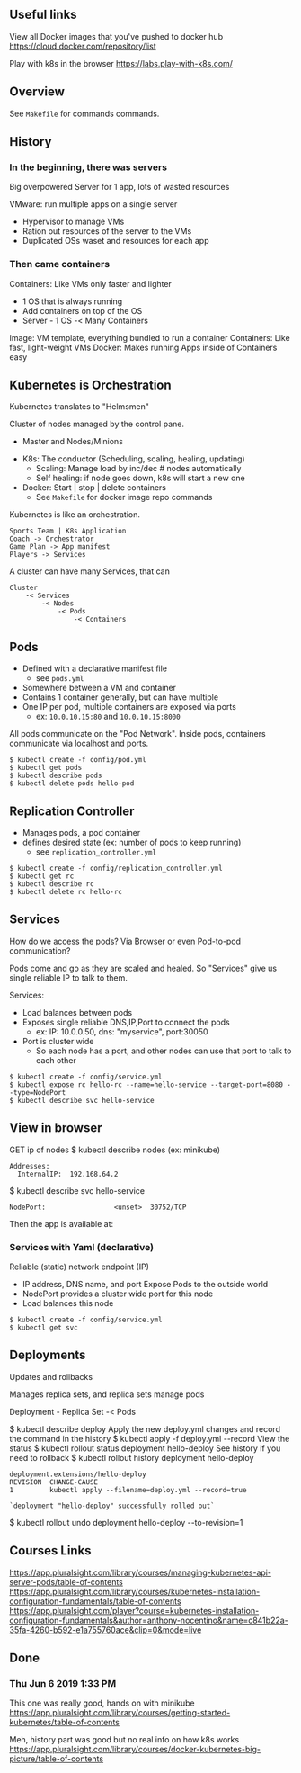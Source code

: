 ## Useful links
View all Docker images that you've pushed to docker hub
https://cloud.docker.com/repository/list 

Play with k8s in the browser
https://labs.play-with-k8s.com/

## Overview
See `Makefile` for commands commands.

## History

### In the beginning, there was servers
Big overpowered Server for 1 app, lots of wasted resources

VMware: run multiple apps on a single server
- Hypervisor to manage VMs
- Ration out resources of the server to the VMs
- Duplicated OSs waset and resources for each app

### Then came containers
Containers: Like VMs only faster and lighter
* 1 OS that is always running
* Add containers on top of the OS
* Server - 1 OS -< Many Containers

Image: VM template, everything bundled to run a container
Containers: Like fast, light-weight VMs
Docker: Makes running Apps inside of Containers easy

## Kubernetes is Orchestration
Kubernetes translates to "Helmsmen"

Cluster of nodes managed by the control pane. 
- Master and Nodes/Minions

* K8s: The conductor (Scheduling, scaling, healing, updating) 
    * Scaling: Manage load by inc/dec # nodes automatically
    * Self healing: if node goes down, k8s will start a new one
* Docker: Start | stop | delete containers
    * See `Makefile` for docker image repo commands

Kubernetes is like an orchestration.
```
Sports Team | K8s Application
Coach -> Orchestrator
Game Plan -> App manifest
Players -> Services
```

A cluster can have many Services, that can 

```
Cluster 
    -< Services
        -< Nodes
            -< Pods
                -< Containers
```

## Pods

- Defined with a declarative manifest file 
    - see `pods.yml`
- Somewhere between a VM and container
- Contains 1 container generally, but can have multiple
- One IP per pod, multiple containers are exposed via ports
    - ex: `10.0.10.15:80` and `10.0.10.15:8000`
 
All pods communicate on the "Pod Network". Inside pods, containers communicate via localhost and ports. 

```
$ kubectl create -f config/pod.yml
$ kubectl get pods
$ kubectl describe pods
$ kubectl delete pods hello-pod
```

## Replication Controller

- Manages pods, a pod container
- defines desired state (ex: number of pods to keep running)
    - see `replication_controller.yml`

```
$ kubectl create -f config/replication_controller.yml
$ kubectl get rc
$ kubectl describe rc
$ kubectl delete rc hello-rc
```

## Services

How do we access the pods? Via Browser or even Pod-to-pod communication?

Pods come and go as they are scaled and healed. So "Services" give us single reliable IP to talk to them.

Services:

- Load balances between pods
- Exposes single reliable DNS,IP,Port to connect the pods
    - ex: IP: 10.0.0.50, dns: "myservice", port:30050
- Port is cluster wide
    - So each node has a port, and other nodes can use that port to talk to each other

```
$ kubectl create -f config/service.yml
$ kubectl expose rc hello-rc --name=hello-service --target-port=8080 --type=NodePort
$ kubectl describe svc hello-service
```

## View in browser
GET ip of nodes
$ kubectl describe nodes <node-name> (ex: minikube)
```    
Addresses:
  InternalIP:  192.168.64.2
```
$ kubectl describe svc hello-service
```
NodePort:                 <unset>  30752/TCP
```
Then the app is available at: 
[](http://192.168.64.2:30752/)

### Services with Yaml (declarative)
Reliable (static) network endpoint (IP)
- IP address, DNS name, and port
Expose Pods to the outside world
- NodePort provides a cluster wide port for this node
- Load balances this node

```
$ kubectl create -f config/service.yml
$ kubectl get svc
```

## Deployments
Updates and rollbacks

Manages replica sets, and replica sets manage pods

Deployment
    - Replica Set
        -< Pods

$ kubectl describe deploy
Apply the new deploy.yml changes and record the command in the history
$ kubectl apply -f deploy.yml --record
View the status
$ kubectl rollout status deployment hello-deploy
See history if you need to rollback
$ kubectl rollout history deployment hello-deploy
```
deployment.extensions/hello-deploy
REVISION  CHANGE-CAUSE
1         kubectl apply --filename=deploy.yml --record=true

`deployment "hello-deploy" successfully rolled out`
```
$ kubectl rollout undo deployment hello-deploy --to-revision=1

## Courses Links
https://app.pluralsight.com/library/courses/managing-kubernetes-api-server-pods/table-of-contents
https://app.pluralsight.com/library/courses/kubernetes-installation-configuration-fundamentals/table-of-contents
https://app.pluralsight.com/player?course=kubernetes-installation-configuration-fundamentals&author=anthony-nocentino&name=c841b22a-35fa-4260-b592-e1a755760ace&clip=0&mode=live

## Done
### Thu Jun 6 2019 1:33 PM
This one was really good, hands on with minikube
https://app.pluralsight.com/library/courses/getting-started-kubernetes/table-of-contents

Meh, history part was good but no real info on how k8s works
https://app.pluralsight.com/library/courses/docker-kubernetes-big-picture/table-of-contents
